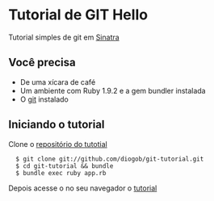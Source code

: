 # Tutorial de GIT Hello
      
  Tutorial simples de git em [Sinatra](http://www.sinatrarb.com/)
  
## Você precisa

  * De uma xícara de café
  * Um ambiente com Ruby 1.9.2 e a gem bundler instalada
  * O [git](http://git-scm.com/) instalado

## Iniciando o tutorial

  Clone o [repositório do tutotial](http://github.com/diogob/git-tutorial)

      $ git clone git://github.com/diogob/git-tutorial.git
      $ cd git-tutorial && bundle
      $ bundle exec ruby app.rb

  Depois acesse o no seu navegador o [tutorial](http://localhost:4567)


